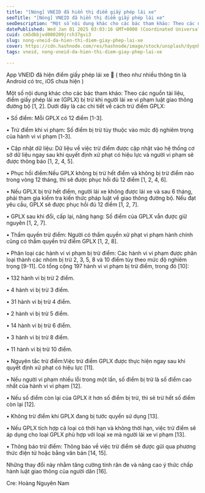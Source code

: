 ```yaml
---
title: "[Nóng] VNEID đã hiển thị điểm giấy phép lái xe"
seoTitle: "[Nóng] VNEID đã hiển thị điểm giấy phép lái xe"
seoDescription: "Một số nội dung khác cho các bác tham khảo: Theo các nguồn tài liệu, điểm giấy phép lái xe (GPLX) bị trừ khi người lái xe vi phạm luật giao thông đường bộ ["
datePublished: Wed Jan 01 2025 03:03:16 GMT+0000 (Coordinated Universal Time)
cuid: cm5dbbjvd000209jrch37gvi3
slug: nong-vneid-da-hien-thi-diem-giay-phep-lai-xe
cover: https://cdn.hashnode.com/res/hashnode/image/stock/unsplash/dyqnhDZqM5E/upload/0c13a7ff4ff96943da8775b7916bc3a8.jpeg
tags: vneid, nong-vneid-da-hien-thi-diem-giay-phep-lai-xe

---
```


App VNEID đã hiện điểm giấy phép lái xe 🤨 ( theo như nhiều thông tin là Android có trc, iOS chưa hiện )

Một số nội dung khác cho các bác tham khảo: Theo các nguồn tài liệu, điểm giấy phép lái xe (GPLX) bị trừ khi người lái xe vi phạm luật giao thông đường bộ \[1, 2\]. Dưới đây là các chi tiết về cách trừ điểm GPLX:

• Số điểm: Mỗi GPLX có 12 điểm \[1-3\].

• Trừ điểm khi vi phạm: Số điểm bị trừ tùy thuộc vào mức độ nghiêm trọng của hành vi vi phạm \[1-3\].

• Cập nhật dữ liệu: Dữ liệu về việc trừ điểm được cập nhật vào hệ thống cơ sở dữ liệu ngay sau khi quyết định xử phạt có hiệu lực và người vi phạm sẽ được thông báo \[1, 2, 4, 5\].

• Phục hồi điểm:Nếu GPLX không bị trừ hết điểm và không bị trừ điểm nào trong vòng 12 tháng, thì sẽ được phục hồi đủ 12 điểm \[1, 2, 4, 6\].

• Nếu GPLX bị trừ hết điểm, người lái xe không được lái xe và sau 6 tháng, phải tham gia kiểm tra kiến thức pháp luật về giao thông đường bộ. Nếu đạt yêu cầu, GPLX sẽ được phục hồi đủ 12 điểm \[1, 2, 7\].

• GPLX sau khi đổi, cấp lại, nâng hạng: Số điểm của GPLX vẫn được giữ nguyên \[1, 2, 7\].

• Thẩm quyền trừ điểm: Người có thẩm quyền xử phạt vi phạm hành chính cũng có thẩm quyền trừ điểm GPLX \[1, 2, 8\].

• Phân loại các hành vi vi phạm bị trừ điểm: Các hành vi vi phạm được phân loại thành các nhóm bị trừ 2, 3, 5, 8 và 10 điểm tùy theo mức độ nghiêm trọng \[9-11\]. Có tổng cộng 197 hành vi vi phạm bị trừ điểm, trong đó \[10\]:

• 132 hành vi bị trừ 2 điểm.

• 4 hành vi bị trừ 3 điểm.

• 31 hành vi bị trừ 4 điểm.

• 2 hành vi bị trừ 5 điểm.

• 14 hành vi bị trừ 6 điểm.

• 3 hành vi bị trừ 8 điểm.

• 11 hành vi bị trừ 10 điểm.

• Nguyên tắc trừ điểm:Việc trừ điểm GPLX được thực hiện ngay sau khi quyết định xử phạt có hiệu lực \[11\].

• Nếu người vi phạm nhiều lỗi trong một lần, số điểm bị trừ là số điểm cao nhất của hành vi vi phạm \[12\].

• Nếu số điểm còn lại của GPLX ít hơn số điểm bị trừ, thì sẽ trừ hết số điểm còn lại \[12\].

• Không trừ điểm khi GPLX đang bị tước quyền sử dụng \[13\].

• Nếu GPLX tích hợp cả loại có thời hạn và không thời hạn, việc trừ điểm sẽ áp dụng cho loại GPLX phù hợp với loại xe mà người lái xe vi phạm \[13\].

• Thông báo trừ điểm: Thông báo về việc trừ điểm sẽ được gửi qua phương thức điện tử hoặc bằng văn bản \[14, 15\].

Những thay đổi này nhằm tăng cường tính răn đe và nâng cao ý thức chấp hành luật giao thông của người dân \[16\].

Cre: Hoàng Nguyên Nam